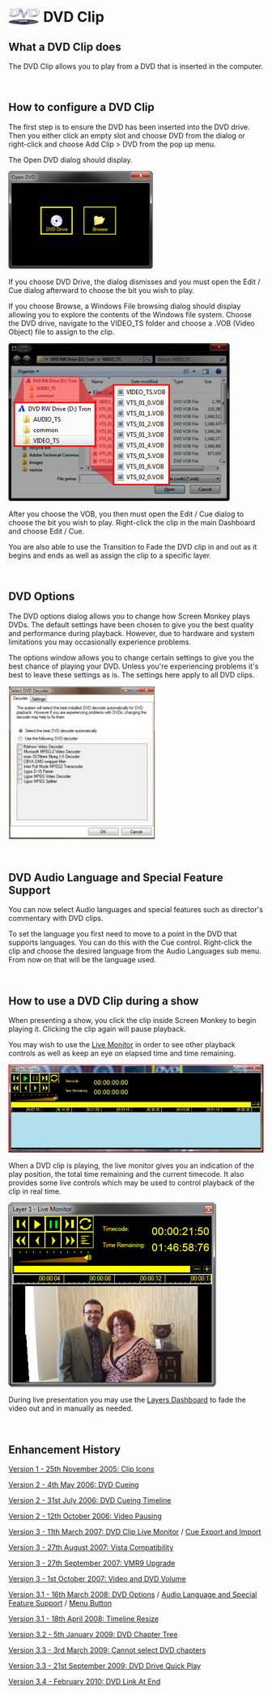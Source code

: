 <h1><img src="../../images/DVDIcon.png" alt="" style="border: none; margin-left: 0px; 
		 margin-right: 0px; margin-top: 0px; margin-bottom: -6px;" border="0"> 
 DVD Clip</h1>
<h2>What a DVD Clip does</h2>
<p>The DVD Clip allows you to play from a DVD that is inserted in the computer. 
 </p>
<p>&#160;</p>
<h2>How to configure a DVD Clip</h2>
<p>The first step is to ensure the DVD has been inserted into the DVD drive. 
 Then you either click an empty slot and choose DVD from the dialog or 
 right-click and choose <span class="hcp2">Add Clip &gt; 
 DVD</span> from the pop up menu.</p>
<p>The <span class="hcp2">Open DVD</span> dialog should display.</p>
<p class="hcp3"><img src="../../images/OpenDVDDialog.png" alt="" border="0" class="hcp4"></p>
<p>If you choose <span class="hcp2">DVD Drive</span>, the 
 dialog dismisses and you must open the <span class="hcp2">Edit 
 / Cue</span> dialog afterward to choose the bit you wish to play. </p>
<p>If you choose <span class="hcp2">Browse</span>, a Windows 
 File browsing dialog should display allowing you to explore the contents 
 of the Windows file system. Choose the DVD drive, navigate to the VIDEO_TS 
 folder and choose a .VOB (Video Object) file to assign to the clip.</p>
<p class="hcp3"><img src="../../images/VideoVOB.png" alt="" border="0" class="hcp4"></p>
<p>After you choose the VOB, you then must open the <span class="hcp2">Edit 
 / Cue</span> dialog to choose the bit you wish to play. Right-click the 
 clip in the main Dashboard and choose <span class="hcp2">Edit 
 / Cue</span>.</p>
<p>You are also able to use the Transition to Fade the DVD clip in and 
 out as it begins and ends as well as assign the clip to a specific layer. 
 </p>
<p>&#160;</p>
<h2>DVD Options</h2>
<p>The DVD options dialog allows you to change how Screen Monkey plays 
 DVDs. The default settings have been chosen to give you the best quality 
 and performance during playback. However, due to hardware and system limitations 
 you may occasionally experience problems. </p>
<p>The options window allows you to change certain settings to give you 
 the best chance of playing your DVD. Unless you're experiencing problems 
 it's best to leave these settings as is. The settings here apply to all 
 DVD clips.</p>
<p class="hcp3"><img alt="" src="../../images/img_218.jpg" style="margin-top: 1px; 
									 margin-bottom: 1px; margin-left: 1px; 
									 margin-right: 1px;" border="0"></p>
<p class="hcp3">&#160;</p>
<h2>DVD Audio Language and Special Feature Support</h2>
<p>You can now select Audio languages and special features such as director's 
 commentary with DVD clips.</p>
<p>To set the language you first need to move to a point in the DVD that 
 supports languages. You can do this with the Cue control. Right-click 
 the clip and choose the desired language from the <span class="hcp2">Audio 
 Languages</span> sub menu. From now on that will be the language used.</p>
<p>&#160;</p>
<h2>How to use a DVD Clip during a show</h2>
<p>When presenting a show, you click the clip inside Screen Monkey to begin 
 playing it. Clicking the clip again will pause playback. </p>
<p>You may wish to use the <a href="../../tutorials/WorkingWithShows/LiveMonitor.md" 
								 title="Here is where you type the popup info">Live 
 Monitor</a> in order to see other playback controls as well as keep an 
 eye on elapsed time and time remaining.</p>
 
 
 
![](../../images/img_293.jpg)

When a DVD clip is playing, the live monitor gives you an indication of the play position, the total time remaining and the current timecode. It also provides some live controls which may be used to control playback of the clip in real time.


 
 
<p class="hcp3"><img src="../../images/DVDLiveMonitor.png" alt="" border="0" class="hcp4"></p>
<p class="hcp5">During live presentation you may use the 
 <a href="../../tutorials/WorkingWithShows/LayersDashboard.md">Layers 
 Dashboard</a> to fade the video out and in manually as needed.</p>
<p class="hcp5">&#160;</p>
<h2 class="rvps3">Enhancement History</h2>
<p><a href="../../releases/Version_1.md#ClipIconsDVDFreezeLiveVideo">Version 
 1 - 25th November 2005: Clip Icons</a></p>
<p><a href="../../releases/Version_2.md#DVDCueing">Version 2 - 4th May 
 2006: DVD Cueing</a></p>
<p><a href="../../releases/Version_2.md#DVDCueingTimeline">Version 2 
 - 31st July 2006: DVD Cueing Timeline</a></p>
<p><a href="../../releases/Version_2.md#VideoPausing">Version 2 - 12th 
 October 2006: Video Pausing</a></p>
<p><a href="../../releases/Version_3.md#DVDClipLiveMonitor">Version 3 
 - 11th March 2007: DVD Clip Live Monitor</a> / <a href="../../releases/Version_3.md#DVD_Clip_Cue_Export_and_Import">Cue 
 Export and Import</a></p>
<p><a href="../../releases/Version_3.md#VistaCompatibility">Version 3 
 - 27th August 2007: Vista Compatibility</a></p>
<p><a href="../../releases/Version_3.md#VMR9Upgrade">Version 3 - 27th 
 September 2007: VMR9 Upgrade</a></p>
<p><a href="../../releases/Version_3.md#VideoAndDVDVolume">Version 3 
 - 1st October 2007: Video and DVD Volume</a></p>
<p><a href="../../releases/Version_3_1.md#DVDOptions">Version 3.1 - 16th 
 March 2008: DVD Options</a> / <a href="../../releases/Version_3_1.md#DVD_Audio_Language_and_Special_Feature_Support">Audio 
 Language and Special Feature Support</a> / <a href="../../releases/Version_3_1.md#DVD_Menu_Button">Menu 
 Button</a></p>
<p><a href="../../releases/Version_3_1.md#TimelineResize">Version 3.1 
 - 18th April 2008: Timeline Resize</a></p>
<p><a href="../../releases/Version_3_2.md#DVDChapterTree">Version 3.2 
 - 5th January 2009: DVD Chapter Tree</a></p>
<p><a href="../../releases/Version_3_3.md#CannotSelectDVDChapters">Version 
 3.3 - 3rd March 2009: Cannot select DVD chapters</a></p>
<p><a href="../../releases/Version_3_3.md#DVDDriveQuickPlay">Version 
 3.3 - 21st September 2009: DVD Drive Quick Play</a></p>
<p><a href="../../releases/Version_3_4.md#DVDLinkAtEnd">Version 3.4 - 
 February 2010: DVD Link At End</a></p>
